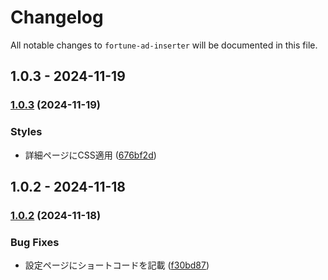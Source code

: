 # Changelog

All notable changes to `fortune-ad-inserter` will be documented in this file.

## 1.0.3 - 2024-11-19

### [1.0.3](https://github.com/IINASG/fortune-ad-inserter/compare/1.0.2...1.0.3) (2024-11-19)

### Styles

* 詳細ページにCSS適用 ([676bf2d](https://github.com/IINASG/fortune-ad-inserter/commit/676bf2ddf50617997a2268ef96f67c778ffecc04))

## 1.0.2 - 2024-11-18

### [1.0.2](https://github.com/IINASG/fortune-ad-inserter/compare/1.0.1...1.0.2) (2024-11-18)

### Bug Fixes

* 設定ページにショートコードを記載 ([f30bd87](https://github.com/IINASG/fortune-ad-inserter/commit/f30bd87630005c302a3d5e4659edd5b99d500b6c))
